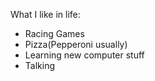 What I like in life:

- Racing Games
- Pizza(Pepperoni usually)
- Learning new computer stuff
- Talking

